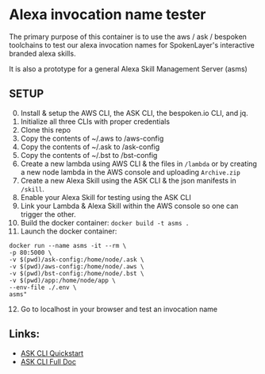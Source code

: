 # Alexa invocation name tester 

The primary purpose of this container is to use the aws / ask / bespoken toolchains to test our alexa invocation names for SpokenLayer's interactive branded alexa skills.

It is also a prototype for a general Alexa Skill Management Server (asms)


## SETUP

0. Install & setup the AWS CLI, the ASK CLI, the bespoken.io CLI, and jq.
1. Initialize all three CLIs with proper credentials
2. Clone this repo
3. Copy the contents of ~/.aws to /aws-config
4. Copy the contents of ~/.ask to /ask-config
5. Copy the contents of ~/.bst to /bst-config
6. Create a new lambda using AWS CLI & the files in `/lambda` or by creating a new node lambda in the AWS console and uploading `Archive.zip`
7. Create a new Alexa Skill using the ASK CLI & the json manifests in `/skill`.
8. Enable your Alexa Skill for testing using the ASK CLI
9. Link your Lambda & Alexa Skill within the AWS console so one can trigger the other.
10. Build the docker container: `docker build -t asms .`
11. Launch the docker container: 
  ```
  docker run --name asms -it --rm \
  -p 80:5000 \
  -v $(pwd)/ask-config:/home/node/.ask \
  -v $(pwd)/aws-config:/home/node/.aws \
  -v $(pwd)/bst-config:/home/node/.bst \
  -v $(pwd)/app:/home/node/app \
  --env-file ./.env \
  asms"
  ```
12. Go to localhost in your browser and test an invocation name

## Links:

- [ASK CLI Quickstart](https://developer.amazon.com/docs/smapi/quick-start-alexa-skills-kit-command-line-interface.html)
- [ASK CLI Full Doc](https://developer.amazon.com/docs/smapi/ask-cli-intro.html#alexa-skills-kit-command-line-interface-ask-cli)

